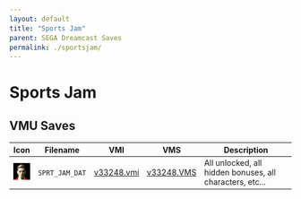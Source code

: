 ```yaml
---
layout: default
title: "Sports Jam"
parent: SEGA Dreamcast Saves
permalink: ./sportsjam/
---
```

# Sports Jam

## VMU Saves

| Icon | Filename | VMI | VMS | Description |
|------|----------|-----|-----|-------------|
| ![Sports Jam](../icons/SPRT_JAM_DAT.GIF) | `SPRT_JAM_DAT` | [v33248.vmi](v33248.vmi) | [v33248.VMS](v33248.VMS) | All unlocked, all hidden bonuses, all characters, etc...  |
